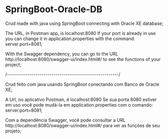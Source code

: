 # SpringBoot-Oracle-DB

Crud made with java using SpringBoot connecting with Oracle XE database;

The URL, in Postman app, is localhost:8080 If your port is already in use you can change it in application.properties with the command: server.port=8081;

With the Swagger dependency, you can go to the URL http://localhost:8080/swagger-ui/index.html#/ to see the functions of your project;

/-------------------------------------------------------/

Crud feito com java usando SpringBoot conectando com Banco de Oracle XE;

A Url, no aplicativo Postman, é localhost:8080 Se sua porta 8080 estiver em uso você pode mudá-la em application.properties com o comando: server.port=8081;

Com a dependência Swagger, você pode consultar a URL http://localhost:8080/swagger-ui/index.html#/ para ver as funções de seu projeto;
